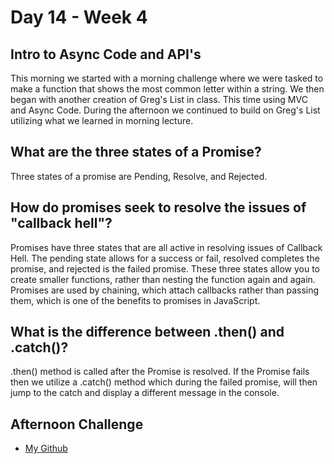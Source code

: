 # Day 14 - Week 4
## Intro to Async Code and API's
This morning we started with a morning challenge where we were tasked to make a function that shows the most common letter within a string. We then began with another creation of Greg's List in class. This time using MVC and Async Code. During the afternoon we continued to build on Greg's List utilizing what we learned in morning lecture.
## What are the three states of a Promise?
Three states of a promise are Pending, Resolve, and Rejected.
## How do promises seek to resolve the issues of "callback hell"?
Promises have three states that are all active in resolving issues of Callback Hell. The pending state allows for a success or fail, resolved completes the promise, and rejected is the failed promise. These three states allow you to create smaller functions, rather than nesting the function again and again. Promises are used by chaining, which attach callbacks rather than passing them, which is one of the benefits to promises in JavaScript.
## What is the difference between .then() and .catch()?
.then() method is called after the Promise is resolved. If the Promise fails then we utilize a .catch() method which during the failed promise, will then jump to the catch and display a different message in the console.
## Afternoon Challenge
- [My Github](https://github.com/JonesyJava/latewinter2021-gregslist.git)